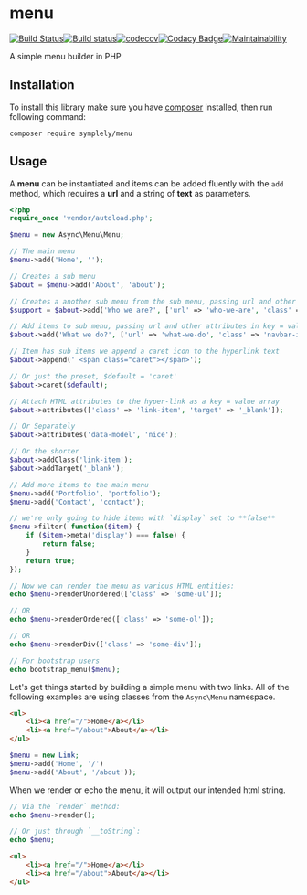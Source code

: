 # menu

[![Build Status](https://travis-ci.org/symplely/menu.svg?branch=master)](https://travis-ci.org/symplely/menu)[![Build status](https://ci.appveyor.com/api/projects/status/cja0ddhr67kb2que/branch/master?svg=true)](https://ci.appveyor.com/project/techno-express/menu/branch/master)[![codecov](https://codecov.io/gh/symplely/menu/branch/master/graph/badge.svg)](https://codecov.io/gh/symplely/menu)[![Codacy Badge](https://api.codacy.com/project/badge/Grade/c34a13a639914bf79456f43ba3341e20)](https://www.codacy.com/manual/techno-express/menu?utm_source=github.com&amp;utm_medium=referral&amp;utm_content=symplely/menu&amp;utm_campaign=Badge_Grade)[![Maintainability](https://api.codeclimate.com/v1/badges/092f4b13fa8c12896a22/maintainability)](https://codeclimate.com/github/symplely/menu/maintainability)

A simple menu builder in PHP

## Installation

To install this library make sure you have [composer](https://getcomposer.org/) installed, then run following command:

```shell
composer require symplely/menu
```

## Usage

A **menu** can be instantiated and items can be added fluently with the `add` method,
which requires a __url__ and a string of __text__ as parameters.

```php
<?php
require_once 'vendor/autoload.php';

$menu = new Async\Menu\Menu;

// The main menu
$menu->add('Home', '');

// Creates a sub menu
$about = $menu->add('About', 'about');

// Creates a another sub menu from the sub menu, passing url and other attributes in key = value pair.
$support = $about->add('Who we are?', ['url' => 'who-we-are', 'class' => 'navbar-item who']);

// Add items to sub menu, passing url and other attributes in key = value pair.
$about->add('What we do?', ['url' => 'what-we-do', 'class' => 'navbar-item what']);

// Item has sub items we append a caret icon to the hyperlink text
$about->append(' <span class="caret"></span>');

// Or just the preset, $default = 'caret'
$about->caret($default);

// Attach HTML attributes to the hyper-link as a key = value array
$about->attributes(['class' => 'link-item', 'target' => '_blank']);

// Or Separately
$about->attributes('data-model', 'nice');

// Or the shorter
$about->addClass('link-item');
$about->addTarget('_blank');

// Add more items to the main menu
$menu->add('Portfolio', 'portfolio');
$menu->add('Contact', 'contact');

// we're only going to hide items with `display` set to **false**
$menu->filter( function($item) {
    if ($item->meta('display') === false) {
        return false;
    }
    return true;
});

// Now we can render the menu as various HTML entities:
echo $menu->renderUnordered(['class' => 'some-ul']);

// OR
echo $menu->renderOrdered(['class' => 'some-ol']);

// OR
echo $menu->renderDiv(['class' => 'some-div']);

// For bootstrap users
echo bootstrap_menu($menu);
```

Let's get things started by building a simple menu with two links. All of the following examples are using classes from the `Async\Menu` namespace.

```html
<ul>
    <li><a href="/">Home</a></li>
    <li><a href="/about">About</a></li>
</ul>
```

```php
$menu = new Link;
$menu->add('Home', '/')
$menu->add('About', '/about'));
```

When we render or echo the menu, it will output our intended html string.

```php
// Via the `render` method:
echo $menu->render();

// Or just through `__toString`:
echo $menu;
```

```html
<ul>
    <li><a href="/">Home</a></li>
    <li><a href="/about">About</a></li>
</ul>
```

